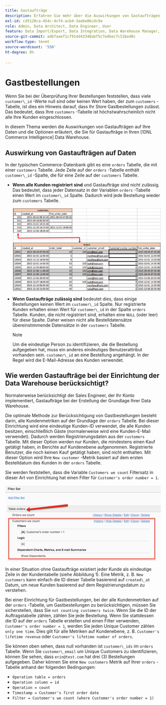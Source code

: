 ```yaml
---
title: Gastaufträge
description: Erfahren Sie mehr über die Auswirkungen von Gastaufträgen auf Ihre Daten und welche Optionen Sie für Gastaufträge in Ihren [!DNL Commerce Intelligence] Data Warehouse.
exl-id: cd5120ca-454c-4cf4-acb4-3aebe06cdc9a
role: Admin, Data Architect, Data Engineer, User
feature: Data Import/Export, Data Integration, Data Warehouse Manager, Commerce Tables
source-git-commit: adb7aaef1cf914d43348abf5c7e4bec7c51bed0c
workflow-type: tm+mt
source-wordcount: '550'
ht-degree: 0%

---
```


# Gastbestellungen

Wenn Sie bei der Überprüfung Ihrer Bestellungen feststellen, dass viele `customer\_id` -Werte null sind oder keinen Wert haben, der zum `customers` -Tabelle, ist dies ein Hinweis darauf, dass Ihr Store Gastbestellungen zulässt. Das bedeutet, dass Ihre `customers` -Tabelle ist höchstwahrscheinlich nicht alle Ihre Kunden eingeschlossen.

In diesem Thema werden die Auswirkungen von Gastaufträgen auf Ihre Daten und die Optionen erläutert, die Sie für Gastaufträge in Ihren [!DNL Commerce Intelligence] Data Warehouse.

## Auswirkung von Gastaufträgen auf Daten

In der typischen Commerce-Datenbank gibt es eine `orders` Tabelle, die mit einer `customers` Tabelle. Jede Zeile auf der `orders` -Tabelle enthält `customer\_id` -Spalte, die für eine Zeile auf der `customers` Tabelle.

* **Wenn alle Kunden registriert sind** und Gastaufträge sind nicht zulässig. Das bedeutet, dass jeder Datensatz in der Variablen `orders` -Tabelle einen Wert im `customer\_id` Spalte. Dadurch wird jede Bestellung wieder zum `customers` Tabelle.

  ![](../../assets/guest-orders-4.png)

* **Wenn Gastaufträge zulässig sind** bedeutet dies, dass einige Bestellungen keinen Wert im `customer\_id` Spalte. Nur registrierte Kunden erhalten einen Wert für `customer\_id` in der Spalte `orders` Tabelle. Kunden, die nicht registriert sind, erhalten eine `NULL` (oder leer) für diese Spalte. Daher weisen nicht alle Bestelldatensätze übereinstimmende Datensätze in der `customers` Tabelle.

  >[!NOTE]
  >
  >Um die eindeutige Person zu identifizieren, die die Bestellung aufgegeben hat, muss ein anderes eindeutiges Benutzerattribut vorhanden sein. `customer\_id` an eine Bestellung angehängt. In der Regel wird die E-Mail-Adresse des Kunden verwendet.

## Wie werden Gastaufträge bei der Einrichtung der Data Warehouse berücksichtigt?

Normalerweise berücksichtigt der Sales Engineer, der Ihr Konto implementiert, Gastaufträge bei der Erstellung der Grundlage Ihrer Data Warehouse.

Die optimale Methode zur Berücksichtigung von Gastbestellungen besteht darin, alle Kundenmetriken auf der Grundlage der `orders` Tabelle. Bei dieser Einrichtung wird eine eindeutige Kunden-ID verwendet, die alle Kunden besitzen, einschließlich Gäste (normalerweise wird eine Kunden-E-Mail verwendet). Dadurch werden Registrierungsdaten aus der `customers` Tabelle. Mit dieser Option werden nur Kunden, die mindestens einen Kauf getätigt haben, in Berichte auf Kundenebene aufgenommen. Registrierte Benutzer, die noch keinen Kauf getätigt haben, sind nicht enthalten. Mit dieser Option wird Ihre `New customer` -Metrik basiert auf dem ersten Bestelldatum des Kunden in der `orders` Tabelle.

Sie werden feststellen, dass die Variable `Customers we count` Filtersatz in dieser Art von Einrichtung hat einen Filter für `Customer's order number = 1`.

![](../../assets/guest-orders-filter-set.png)

In einer Situation ohne Gastaufträge existiert jeder Kunde als eindeutige Zeile in der Kundentabelle (siehe Abbildung 1). Eine Metrik, z. B. `New customers` kann einfach die ID dieser Tabelle basierend auf `created\_at` Datum, um neue Kunden basierend auf dem Registrierungsdatum zu verstehen.

Bei einer Einrichtung für Gastbestellungen, bei der alle Kundenmetriken auf der `orders` -Tabelle, um Gastbestellungen zu berücksichtigen, müssen Sie sicherstellen, dass Sie `not counting customers twice`. Wenn Sie die ID der Auftragstabelle zählen, zählen Sie jede Bestellung. Wenn Sie stattdessen die ID auf der `orders` Tabelle erstellen und einen Filter verwenden, `Customer's order number = 1`, werden Sie jeden Unique Customer zählen `only one time`. Dies gilt für alle Metriken auf Kundenebene, z. B. `Customer's lifetime revenue` oder `Customer's lifetime number of orders`.

Sie können oben sehen, dass null vorhanden ist `customer\_ids` im `orders` Tabelle. Wenn Sie `customer\_email` um Unique Customers zu identifizieren, können Sie sehen, dass `erin@test.com` hat drei (3) Bestellungen aufgegeben. Daher können Sie eine `New customers` Metrik auf Ihrer `orders` -Tabelle anhand der folgenden Bedingungen:

* `Operation table = orders`
* `Operation column = id`
* `Operation = count`
* `Timestamp = Customer's first order date`
* `Filter = Customer's we count (where Customer's order number = 1)`
